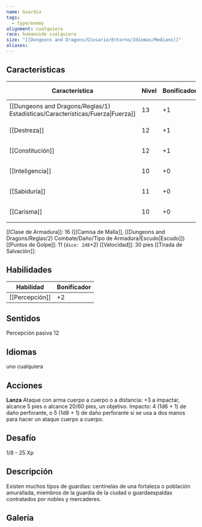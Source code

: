 ```yaml
---
name: Guardia
tags:
  - type/enemy
alignment: cualquiera
race: humanoide cualquiera
size: "[[Dungeons and Dragons/Glosario/Entorno/Idiomas/Mediano]]"
aliases: 
---
```


## Características
| Característica                                                                 | Nivel | Bonificador | Lanzar dado      |
| ------------------------------------------------------------------------------ | ----- | ----------- | ---------------- |
| [[Dungeons and Dragons/Reglas/1) Estadisticas/Características/Fuerza\|Fuerza]] | 13    | +1          | `dice: 1d20 + 0` |
| [[Destreza]]                                                                   | 12    | +1          | `dice: 1d20 + 0` |
| [[Constitución]]                                                               | 12    | +1          | `dice: 1d20 + 0` |
| [[Inteligencia]]                                                               | 10    | +0          | `dice: 1d20 + 0` |
| [[Sabiduría]]                                                                  | 11    | +0          | `dice: 1d20 + 0` |
| [[Carisma]]                                                                    | 10    | +0          | `dice: 1d20 + 0` |

[[Clase de Armadura]]: 16 ([[Camisa de Malla]], [[Dungeons and Dragons/Reglas/2) Combate/Daño/Tipo de Armadura/Escudo|Escudo]])
[[Puntos de Golpe]]: 11 (`dice: 2d8`+2)
[[Velocidad]]: 30 pies
[[Tirada de Salvación]]:

## Habilidades
| Habilidad      | Bonificador |
| -------------- | ----------- |
| [[Percepción]] | +2          |

## Sentidos

Percepción pasiva 12

## Idiomas

uno cualquiera


## Acciones

**Lanza**
Ataque con arma cuerpo a cuerpo o a distancia: +3 a impactar, alcance 5 pies o alcance 20/60 pies, un objetivo. 
Impacto: 4 (1d6 + 1) de daño perforante, o 5 (1d8 + 1) de daño perforante si se usa a dos manos para hacer un ataque cuerpo a cuerpo.

## Desafío

1/8 - 25 Xp

## Descripción

Existen muchos tipos de guardias: centinelas de una fortaleza o población amurallada, miembros de la guardia de la ciudad o guardaespaldas contratados por nobles y mercaderes.

## Galería